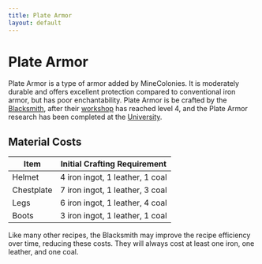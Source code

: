 ```yaml
---
title: Plate Armor
layout: default
---
```

# Plate Armor

Plate Armor is a type of armor added by MineColonies. It is moderately durable and offers excellent protection compared to conventional iron armor, but has poor enchantability. Plate Armor is be crafted by the [Blacksmith](../../source/workers/blacksmith), after their [workshop](../../source/buildings/blacksmith) has reached level 4, and the Plate Armor research has been completed at the [University](../../source/buildings/university).

## Material Costs

| Item       | Initial Crafting Requirement    |
| ---------- | ------------------------------- |
| Helmet     | 4 iron ingot, 1 leather, 1 coal |
| Chestplate | 7 iron ingot, 1 leather, 3 coal |
| Legs       | 6 iron ingot, 1 leather, 4 coal |
| Boots      | 3 iron ingot, 1 leather, 1 coal |

Like many other recipes, the Blacksmith may improve the recipe efficiency over time, reducing these costs. They will always cost at least one iron, one leather, and one coal.
